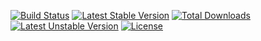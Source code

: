 [![Build Status](https://travis-ci.org/Barrelcms/application.svg)](https://travis-ci.org/Barrelcms/application)
[![Latest Stable Version](https://poser.pugx.org/barrel/application/v/stable.svg)](https://packagist.org/packages/barrel/application) [![Total Downloads](https://poser.pugx.org/barrel/application/downloads.svg)](https://packagist.org/packages/barrel/application) [![Latest Unstable Version](https://poser.pugx.org/barrel/application/v/unstable.svg)](https://packagist.org/packages/barrel/application) [![License](https://poser.pugx.org/barrel/application/license.svg)](https://packagist.org/packages/barrel/application)